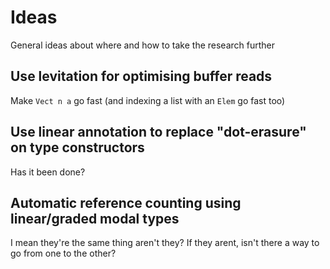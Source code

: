 # Ideas

General ideas about where and how to take the research further

## Use levitation for optimising buffer reads

Make `Vect n a` go fast (and indexing a list with an `Elem` go fast too)

## Use linear annotation to replace "dot-erasure" on type constructors

Has it been done?

## Automatic reference counting using linear/graded modal types

I mean they're the same thing aren't they? If they arent, isn't there a way to 
go from one to the other?
